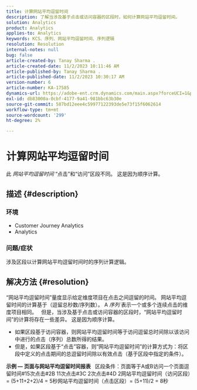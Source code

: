 ```yaml
---
title: 计算网站平均逗留时间
description: 了解当涉及基于点击或访问容器的区段时，如何计算网站平均逗留时间。
solution: Analytics
product: Analytics
applies-to: Analytics
keywords: KCS、序列、网站平均逗留时间、序列逻辑
resolution: Resolution
internal-notes: null
bug: false
article-created-by: Tanay Sharma .
article-created-date: 11/2/2023 10:11:46 AM
article-published-by: Tanay Sharma .
article-published-date: 11/2/2023 10:30:17 AM
version-number: 6
article-number: KA-17585
dynamics-url: https://adobe-ent.crm.dynamics.com/main.aspx?forceUCI=1&pagetype=entityrecord&etn=knowledgearticle&id=233d9035-6879-ee11-8179-6045bd006149
exl-id: db83000a-0cbf-4177-9a41-981bbc63b30e
source-git-commit: 587bd12eee4c59977122393de5e73f15f6062614
workflow-type: tm+mt
source-wordcount: '299'
ht-degree: 2%

---
```


# 计算网站平均逗留时间


此 *网站平均逗留时间* “点击”和“访问”区段不同。 这是因为顺序计算。

## 描述 {#description}


### 环境

- Customer Journey Analytics
- Analytics




### 问题/症状

涉及区段以计算网站平均逗留时间时的序列计算逻辑。


## 解决方法 {#resolution}


“网站平均逗留时间”量度显示给定维度项目在点击之间逗留的时间。 网站平均逗留时间的计算基于（逗留总秒数/序列数）。 A *序列* 表示一个或多个连续点击的维度项目相同。
 
但是，当涉及基于点击或访问容器的区段时，“网站平均逗留时间”的计算将存在一些差异。 这是因为顺序计算。

- 如果区段基于访问容器，则网站平均逗留时间等于访问逗留总时间除以该访问中进行的点击（序列）总数所得的结果。
- 但是，如果区段基于“点击”容器，则“网站平均逗留时间”的计算方式为：将区段中定义的点击期间的总逗留时间除以有效点击（基于区段中指定的条件）。


<b>示例 — 页面与网站平均逗留时间报表</b>
 
区段条件：页面等于A或B访问一个页面逗留时间#15次点击#2B 11次点击#3C 2次点击#4D 2网站平均逗留时间（访问区段）= (5+11+2+2)/4 = 5秒网站平均逗留时间（点击区段）= (5+11)/2 = 8秒
